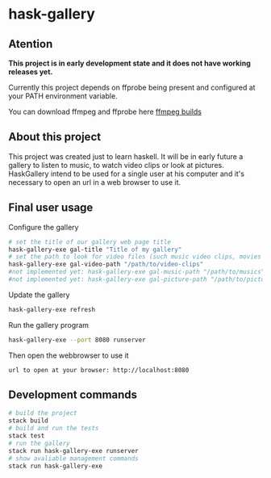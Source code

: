 # hask-gallery

## Atention

**This project is in early development state and it does not have working releases yet.**

Currently this project depends on ffprobe being present and configured at your PATH environment variable.

You can download ffmpeg and ffprobe here [ffmpeg builds](https://ffmpeg.zeranoe.com/builds/)

## About this project

This project was created just to learn haskell. It will be in early future a gallery to listen to music, to watch video clips or look at pictures.
HaskGallery intend to be used for a single user at his computer and it's necessary to open an url in a web browser to use it.

## Final user usage

Configure the gallery
```bash
# set the title of our gallery web page title
hask-gallery-exe gal-title "Title of my gallery"
# set the path to look for video files (such music video clips, movies and etc)
hask-gallery-exe gal-video-path "/path/to/video-clips"
#not implemented yet: hask-gallery-exe gal-music-path "/path/to/musics"
#not implemented yet: hask-gallery-exe gal-picture-path "/path/to/pictures"
```

Update the gallery
```bash
hask-gallery-exe refresh
```

Run the gallery program
```bash
hask-gallery-exe --port 8080 runserver
```

Then open the webbrowser to use it
```text
url to open at your browser: http://localhost:8080
```


## Development commands

```bash
# build the project
stack build
# build and run the tests
stack test
# run the gallery
stack run hask-gallery-exe runserver
# show avaliable management commands
stack run hask-gallery-exe
```
